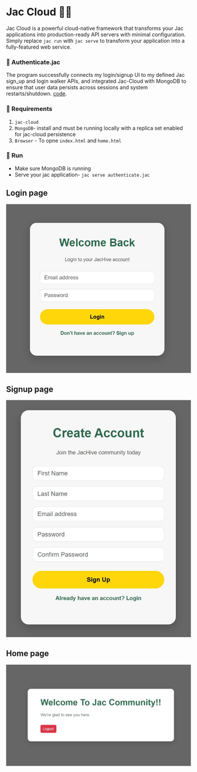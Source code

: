 # Jac Cloud 😶‍🌫️

Jac Cloud is a powerful cloud-native framework that transforms your Jac applications into production-ready API servers with minimal configuration. Simply replace `jac run` with `jac serve` to transform your application into a fully-featured web service.

### 🔐 Authenticate.jac

The program successfully connects my login/signup UI to my defined Jac sign_up and login walker APIs, and integrated Jac-Cloud with MongoDB to ensure that user data persists across sessions and system restarts/shutdown. [code](https://github.com/MithamoMorgan/Building-Generative-AI-Applications/blob/main/Scale_Agnostic/authenticate.jac).

### 🛒 Requirements
1. `jac-cloud`
2. `MongoDB`- install and must be running locally with a replica set enabled for jac-cloud persistence
3. `Browser` - To opne `index.html` and `home.html`

### 🚀 Run
* Make sure MongoDB is running
* Serve your jac application-  `jac serve authenticate.jac`

## Login page
![login_page](https://github.com/MithamoMorgan/Building-Generative-AI-Applications/blob/main/Scale_Agnostic/loginjpg.jpg)

## Signup page
![Sign Up page](https://github.com/MithamoMorgan/Building-Generative-AI-Applications/blob/main/Scale_Agnostic/signup.jpg)

## Home page
![Home page](https://github.com/MithamoMorgan/Building-Generative-AI-Applications/blob/main/Scale_Agnostic/home.jpg)
